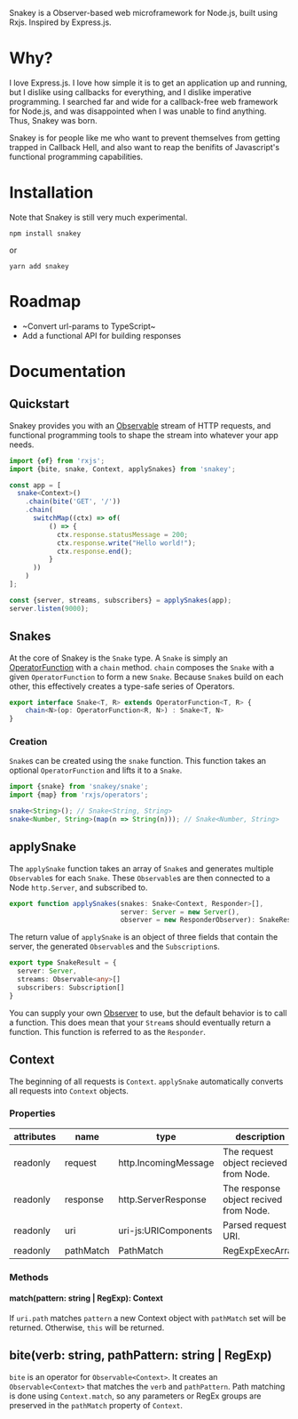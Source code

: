 Snakey is a Observer-based web microframework for Node.js, built using Rxjs. Inspired by Express.js.

# Why?

I love Express.js. I love how simple it is to get an application up and running, but I dislike using callbacks for everything, and I dislike imperative programming. I searched far and wide for a callback-free web framework for Node.js, and was disappointed when I was unable to find anything. Thus, Snakey was born.

Snakey is for people like me who want to prevent themselves from getting trapped in Callback Hell, and also want to reap the benifits of Javascript's functional programming capabilities.

# Installation

Note that Snakey is still very much experimental.

```
npm install snakey
```

or 

```
yarn add snakey
```

# Roadmap

- ~Convert url-params to TypeScript~
- Add a functional API for building responses

# Documentation

## Quickstart

Snakey provides you with an [Observable](https://rxjs.dev/api/index/class/Observable) stream of HTTP requests, and functional programming tools to shape the stream into whatever your app needs.

```ts
import {of} from 'rxjs';
import {bite, snake, Context, applySnakes} from 'snakey';

const app = [
  snake<Context>()
    .chain(bite('GET', '/'))
    .chain(
      switchMap((ctx) => of(
          () => {
            ctx.response.statusMessage = 200;
            ctx.response.write("Hello world!");
            ctx.response.end();
          }
      ))
    )
];

const {server, streams, subscribers} = applySnakes(app);
server.listen(9000);
```

## Snakes

At the core of Snakey is the `Snake` type. A `Snake` is simply an [OperatorFunction](https://rxjs-dev.firebaseapp.com/api/index/interface/OperatorFunction) with a `chain` method. `chain` composes the `Snake` with a given `OperatorFunction` to form a new `Snake`. Because `Snake`s build on each other, this effectively creates a type-safe series of Operators.

```ts
export interface Snake<T, R> extends OperatorFunction<T, R> {
    chain<N>(op: OperatorFunction<R, N>) : Snake<T, N>
}
```

### Creation

`Snake`s can be created using the `snake` function. This function takes an optional `OperatorFunction` and lifts it to a `Snake`.

```ts
import {snake} from 'snakey/snake';
import {map} from 'rxjs/operators';

snake<String>(); // Snake<String, String>
snake<Number, String>(map(n => String(n))); // Snake<Number, String>
```

## applySnake

The `applySnake` function takes an array of `Snake`s and generates multiple `Observable`s for each `Snake`. These `Observable`s are then connected to a Node `http.Server`, and subscribed to.

```ts
export function applySnakes(snakes: Snake<Context, Responder>[], 
                            server: Server = new Server(),
                            observer = new ResponderObserver): SnakeResult;
```

The return value of `applySnake` is an object of three fields that contain the server, the generated `Observable`s and the `Subscription`s.

```ts
export type SnakeResult = {
  server: Server,
  streams: Observable<any>[]
  subscribers: Subscription[]
}
```

You can supply your own [Observer](https://rxjs.dev/api/index/interface/Observer) to use, but the default behavior is to call a function. This does mean that your `Stream`s should eventually return a function. This function is referred to as the `Responder`.

## Context

The beginning of all requests is `Context`. `applySnake` automatically converts all requests into `Context` objects.

### Properties

| attributes | name | type | description |
| ---------- | ---- | ---- | ----------- |
| readonly   | request | http.IncomingMessage | The request object recieved from Node. |
| readonly   | response | http.ServerResponse | The response object recived from Node. |
| readonly   | uri | uri-js:URIComponents | Parsed request URI. |
| readonly   | pathMatch | PathMatch | RegExpExecArray | null = null | Parsed path against a pattern. This is set by the `match` function. |

### Methods

#### match(pattern: string | RegExp): Context

If `uri.path` matches `pattern` a new Context object with `pathMatch` set will be returned. Otherwise, `this` will be returned.

## bite(verb: string, pathPattern: string | RegExp)

`bite` is an operator for `Observable<Context>`. It creates an `Observable<Context>` that matches the `verb` and `pathPattern`. Path matching is done using `Context.match`, so any parameters or RegEx groups are preserved in the `pathMatch` property of `Context`.